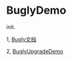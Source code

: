 # BuglyDemo
init.

1, [Bugly文档](https://bugly.qq.com/docs/user-guide/instruction-manual-android-hotfix/?v=20180709165613)

2, [BuglyUpgradeDemo](https://github.com/BuglyDevTeam/Bugly-Android-Demo)
